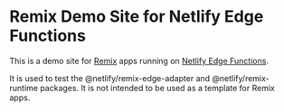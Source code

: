 # Remix Demo Site for Netlify Edge Functions

This is a demo site for [Remix](https://remix.run) apps running on
[Netlify Edge Functions](https://docs.netlify.com/edge-functions/overview/).

It is used to test the @netlify/remix-edge-adapter and @netlify/remix-runtime packages. It is not intended to be used as
a template for Remix apps.

